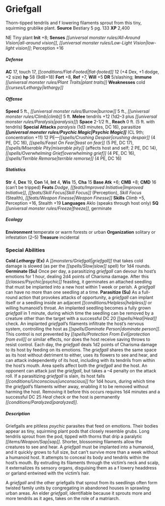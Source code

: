 ﻿---
cssclass: [monsters]
title1: Griefgall
desc_short: Thorn-tipped tendrils and f lowering filaments sprout from this tiny,
  squirming grublike plant.
title2: Griefgall
CR: 6
sources:
- name: Bestiary 5
  page: 133
  link: http://paizo.com/products/btpy9g9x?Pathfinder-Roleplaying-Game-Bestiary-5
XP: 2400
alignment: NE
size: Tiny
type: plant
initiative:
  bonus: 8
senses:
  all-around vision: true
  low-light vision: true
AC:
  AC: 17
  touch: 17
  flat_footed: 12
  components:
    dex: 4
    dodge: 1
    size: 2
HP:
  HP: 58
  long: 9d8+18
saves:
  fort: 8
  ref: 7
  will: 5
DR:
- amount: 5
  weakness: slashing
immunities:
- plant traits
weaknesses:
- cold lethargy
speeds:
  base: 5
  burrow: 5
  climb: 5
attacks:
  melee:
  - - text: tendrils +12 (1d2-3 plus paralysis)
      entries:
      - - damage: 1d2-3
        - effect: paralysis
      attack: tendrils
      bonus:
      - 12
  special:
  - paralysis (1d3 minutes, DC 16)
  - parasitize
space: 2.5
reach: 0
reach_other: 5 ft. with tendrils
psychic_magic:
  entries:
  - name: crushing despair
    PE: 4
    DC: 16
  - name: feast on fear
    PE: 5
    DC: 17
  - name: miserable pity
    other: affects host and self
    PE: 2
    DC: 14
  - name: overwhelming grief
    PE: 4
    DC: 16
  - name: terrible remorse
    PE: 4
    DC: 16
  sources:
  - name: default
    CL: 9
    concentration: 11
  PE: 12
ability_scores:
  STR: 4
  DEX: 19
  CON: 14
  INT: 4
  WIS: 15
  CHA: 15
BAB: 6
CMB: 8
CMD: 16
CMD_other: can't be tripped
feats:
- name: Dodge
- name: Improved Initiative
- name: Skill Focus (Perception)
- name: Skill Focus (Stealth)
- name: Weapon Finesse
skills:
  Climb: 5
  Perception: 16
  Stealth: 19
languages:
- Aklo (speaks through host only)
special_qualities:
- freeze
- germinate
ecology:
  environment: temperate or warm forests or urban
  organization: solitary or infestation (2-5)
  treasure_type: incidental
special_abilities:
  Cold Lethargy (Ex): A griefgall that takes cold damage is slowed (as per the slow
    spell) for 1d4 rounds.
  Germinate (Su): Once per day, a parasitizing griefgall can devour its host's emotions
    for 1 hour, dealing 2d4 points of Charisma damage. After this psychic feasting,
    it germinates an attached seedling that must be implanted into a new host within
    1 week or perish. A griefgall can have no more than one seedling at a time.
  Parasitize (Su): |-
    As a full-round action that provokes attacks of opportunity, a griefgall can implant itself or a seedling inside an adjacent helpless or willing humanoid's throat. An implanted seedling becomes a fully grown griefgall in 1 minute, during which time the seedling can be removed by a creature other than the target with a successful DC 20 Heal check. An implanted griefgall's filaments infiltrate the host's nervous system, controlling the host as dominate person. This control is not prevented by protection from evil or similar effects, nor does the host receive saving throws to resist control. Each day, the griefgall deals 1d2 points of Charisma damage to its host by feeding on its emotions. The griefgall shares the same space as its host without detriment to either, uses its flowers to see and hear, and can attack independently of its host, including with its tendrils from within the host's mouth.
     Area spells affect both the griefgall and the host. An opponent can attack just the griefgall, but takes a -4 penalty on the attack roll. If a parasitizing griefgall is slain, its host falls unconscious for 1d4 hours, during which time the griefgall's filaments wither away, enabling it to be removed without harming the host. Removing it before this occurs requires 1d4 minutes and a successful DC 25 Heal check or the host is permanently paralyzed.
desc_long: |-
  Griefgalls are pitiless psychic parasites that feed on emotions. Their bodies appear as tiny, squirming plant pods that closely resemble grubs. Long tendrils sprout from the pod, tipped with thorns that drip a paralytic sap. Shorter, blossoming filaments allow the creatures to see and hear. A griefgall must be implanted into a humanoid, and it quickly grows to full size, but can't survive more than a week without a humanoid host. It attempts to conceal its body and tendrils within the host's mouth. By extruding its filaments through the victim's neck and scalp, it externalizes its sensory organs, disguising them as a f lowery headdress or garland entwined with the victim's hair.

   A griefgall and the other griefgalls that sprout from its seedlings often form twisted family units by congregating in abandoned houses in sprawling urban areas. An elder griefgall, identifiable because it sprouts more and more tendrils as it ages, takes on the role of a matriarch.

---

# Griefgall
Thorn-tipped tendrils and f lowering filaments sprout from this tiny, squirming grublike plant.
**Source** Bestiary 5 pg. 133
**XP** 2,400

NE Tiny plant
**Init** +8; **Senses** _[[universal monster rules/All-Around Vision|all-around vision]]_, _[[universal monster rules/Low-Light Vision|low-light vision]]_; Perception +16

##### Defense

**AC** 17, touch 17, _[[conditions/Flat-Footed|flat-footed]]_ 12 (+4 Dex, +1 dodge, +2 size)
**hp** 58 (9d8+18)
**Fort** +8, **Ref** +7, **Will** +5
**DR** 5/slashing; **Immune** _[[universal monster rules/Plant Traits|plant traits]]_
**Weaknesses** cold _[[curses/Lethargy|lethargy]]_

##### Offense
**Speed** 5 ft., _[[universal monster rules/Burrow|burrow]]_ 5 ft., _[[universal monster rules/Climb|climb]]_ 5 ft.
**Melee** tendrils +12 (1d2–3 plus _[[universal monster rules/Paralysis|paralysis]]_)
**Space** 2-1/2 ft., **Reach** 0 ft. (5 ft. with tendrils)
**Special Attacks** _paralysis_ (1d3 minutes, DC 16), parasitize
**_[[universal monster rules/Psychic Magic|Psychic Magic]]_** (CL 9th; concentration +11)
12 PE—_[[spells/Crushing Despair|crushing despair]]_ (4 PE, DC 16), _[[spells/Feast On Fear|feast on fear]]_ (5 PE, DC 17), _[[spells/Miserable Pity|miserable pity]]_ (affects host and self; 2 PE, DC 14), _[[spells/Overwhelming Grief|overwhelming grief]]_ (4 PE, DC 16), _[[spells/Terrible Remorse|terrible remorse]]_ (4 PE, DC 16)

##### Statistics
**Str** 4, **Dex** 19, **Con** 14, **Int** 4, **Wis** 15, **Cha** 15
**Base Atk** +6; **CMB** +8; **CMD** 16 (can’t be tripped)
**Feats** _Dodge_, _[[feats/Improved Initiative|Improved Initiative]]_, _[[feats/Skill Focus|Skill Focus]]_ (Perception), _Skill Focus_ (Stealth), _[[feats/Weapon Finesse|Weapon Finesse]]_
**Skills** _Climb_ +5, Perception +16, Stealth +19
**Languages** Aklo (speaks through host only)
**SQ** _[[universal monster rules/Freeze|freeze]]_, germinate

##### Ecology

**Environment** temperate or warm forests or urban
**Organization** solitary or infestation (2–5)
**Treasure** incidental

### Special Abilities

**Cold _Lethargy_ (Ex)** A _[[monsters/Griefgall|griefgall]]_ that takes cold damage is slowed (as per the _[[spells/Slow|slow]]_ spell) for 1d4 rounds.
**Germinate (Su)** Once per day, a parasitizing _griefgall_ can devour its host’s emotions for 1 hour, dealing 2d4 points of Charisma damage. After this _[[classes/Psychic|psychic]]_ feasting, it germinates an attached seedling that must be implanted into a new host within 1 week or perish. A _griefgall_ can have no more than one seedling at a time.
**Parasitize (Su)** As a full-round action that provokes attacks of opportunity, a _griefgall_ can implant itself or a seedling inside an adjacent _[[conditions/Helpless|helpless]]_ or willing humanoid’s throat. An implanted seedling becomes a fully grown _griefgall_ in 1 minute, during which time the seedling can be removed by a creature other than the target with a successful DC 20 _[[spells/Heal|Heal]]_ check. An implanted _griefgall_’s filaments infiltrate the host’s nervous system, controlling the host as _[[spells/Dominate Person|dominate person]]_. This control is not prevented by _[[spells/Protection From Evil|protection from evil]]_ or similar effects, nor does the host receive saving throws to resist control. Each day, the _griefgall_ deals 1d2 points of Charisma damage to its host by feeding on its emotions. The _griefgall_ shares the same space as its host without detriment to either, uses its flowers to see and hear, and can attack independently of its host, including with its tendrils from within the host’s mouth.
 Area spells affect both the _griefgall_ and the host. An opponent can attack just the _griefgall_, but takes a –4 penalty on the attack roll. If a parasitizing _griefgall_ is slain, its host falls _[[conditions/Unconscious|unconscious]]_ for 1d4 hours, during which time the _griefgall_’s filaments wither away, enabling it to be removed without harming the host. Removing it before this occurs requires 1d4 minutes and a successful DC 25 _Heal_ check or the host is permanently _[[conditions/Paralyzed|paralyzed]]_.

##### Description

Griefgalls are pitiless _psychic_ parasites that feed on emotions. Their bodies appear as tiny, squirming plant pods that closely resemble grubs. Long tendrils sprout from the pod, tipped with thorns that drip a paralytic _[[items/Weapon/Sap|sap]]_. Shorter, blossoming filaments allow the creatures to see and hear. A _griefgall_ must be implanted into a humanoid, and it quickly grows to full size, but can’t survive more than a week without a humanoid host. It attempts to conceal its body and tendrils within the host’s mouth. By extruding its filaments through the victim’s neck and scalp, it externalizes its sensory organs, disguising them as a f lowery headdress or garland entwined with the victim’s hair.

A _griefgall_ and the other griefgalls that sprout from its seedlings often form twisted family units by congregating in abandoned houses in sprawling urban areas. An elder _griefgall_, identifiable because it sprouts more and more tendrils as it ages, takes on the role of a matriarch.